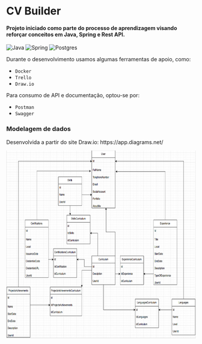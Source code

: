 # CV Builder
<h4>Projeto iniciado como parte do processo de aprendizagem visando reforçar conceitos em Java, Spring e Rest API.</h4>

![Java](https://img.shields.io/badge/java-%23ED8B00.svg?style=for-the-badge&logo=openjdk&logoColor=white)
![Spring](https://img.shields.io/badge/spring-%236DB33F.svg?style=for-the-badge&logo=spring&logoColor=white)
![Postgres](https://img.shields.io/badge/postgres-%23316192.svg?style=for-the-badge&logo=postgresql&logoColor=white)


  Durante o desenvolvimento usamos algumas ferramentas de apoio, como:
  * <code class="lang-markdown">Docker</code>
  * <code class="lang-markdown">Trello</code>
  * <code class="lang-markdown">Draw.io</code>

  Para consumo de API e documentação, optou-se por:
  * <code class="lang-markdown">Postman</code>
  * <code class="lang-markdown">Swagger</code>

<div>
  <h3>Modelagem de dados</h3>
  <p>Desenvolvida a partir do site Draw.io: https://app.diagrams.net/ </p>
  <img src="src/main/java/com/cvbuilder/doc/CvBuilderModelagem.png" alt="modelagemDados" height="500" width="900"/>  
</div>
